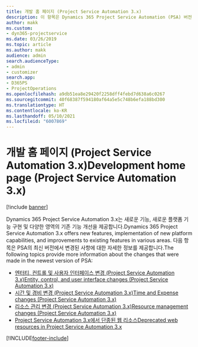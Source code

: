 ```yaml
---
title: 개발 홈 페이지 (Project Service Automation 3.x)
description: 이 항목은 Dynamics 365 Project Service Automation (PSA) 버전 3.x를 위한 개발 정보를 제공하는 항목에 대한 링크를 제공합니다.
author: makk
ms.custom:
- dyn365-projectservice
ms.date: 03/26/2019
ms.topic: article
ms.author: makk
audience: admin
search.audienceType:
- admin
- customizer
search.app:
- D365PS
- ProjectOperations
ms.openlocfilehash: a9db51ea8e29420f2258dff4febd7d638a6c0267
ms.sourcegitcommit: 40f68387f594180af64a5e5c748b6efa188bd300
ms.translationtype: HT
ms.contentlocale: ko-KR
ms.lasthandoff: 05/10/2021
ms.locfileid: "6007869"
---
```

# <a name="development-home-page-project-service-automation-3x"></a><span data-ttu-id="4de8a-103">개발 홈 페이지 (Project Service Automation 3.x)</span><span class="sxs-lookup"><span data-stu-id="4de8a-103">Development home page (Project Service Automation 3.x)</span></span>

[!include [banner](../../includes/psa-now-project-operations.md)]

<span data-ttu-id="4de8a-104">Dynamics 365 Project Service Automation 3.x는 새로운 기능, 새로운 플랫폼 기능 구현 및 다양한 영역의 기존 기능 개선을 제공합니다.</span><span class="sxs-lookup"><span data-stu-id="4de8a-104">Dynamics 365 Project Service Automation 3.x offers new features, implementation of new platform capabilities, and improvements to existing features in various areas.</span></span> <span data-ttu-id="4de8a-105">다음 항목은 PSA의 최신 버전에서 변경된 사항에 대한 자세한 정보를 제공합니다.</span><span class="sxs-lookup"><span data-stu-id="4de8a-105">The following topics provide more information about the changes that were made in the newest version of PSA:</span></span>

- [<span data-ttu-id="4de8a-106">엔터티, 컨트롤 및 사용자 인터페이스 변경 (Project Service Automation 3.x)</span><span class="sxs-lookup"><span data-stu-id="4de8a-106">Entity, control, and user interface changes (Project Service Automation 3.x)</span></span>](../developer-guides/entity-changes-v3.x.md)
- [<span data-ttu-id="4de8a-107">시간 및 경비 변경 (Project Service Automation 3.x)</span><span class="sxs-lookup"><span data-stu-id="4de8a-107">Time and Expense changes (Project Service Automation 3.x)</span></span>](../developer-guides/time-expense-changes-v3.x.md)
- [<span data-ttu-id="4de8a-108">리소스 관리 변경 (Project Service Automation 3.x)</span><span class="sxs-lookup"><span data-stu-id="4de8a-108">Resource management changes (Project Service Automation 3.x)</span></span>](../developer-guides/resource-management-changes-v3.x.md)
- [<span data-ttu-id="4de8a-109">Project Service Automation 3.x에서 단종된 웹 리소스</span><span class="sxs-lookup"><span data-stu-id="4de8a-109">Deprecated web resources in Project Service Automation 3.x</span></span>](../developer-guides/web-resources-deprecated-v3.x.md)


[!INCLUDE[footer-include](../../includes/footer-banner.md)]